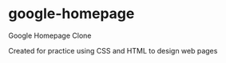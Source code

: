 # google-homepage
Google Homepage Clone

Created for practice using CSS and HTML to design web pages